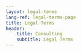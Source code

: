 ```yaml
---
layout: legal-terms
lang-ref: legal-terms-page
title: Legal Terms
header:
    title: Consulting
    subtitle: Legal Terms
---
```

